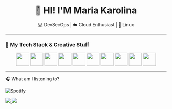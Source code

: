 
<h1 align="center">👋 HI! I'M Maria Karolina</h1>

<p align="center">
💻 DevSecOps | ☁️ Cloud Enthusiast | 🐧 Linux
</p>

---

### 💼 My Tech Stack & Creative Stuff

<p align="center">
  <!-- AWS -->
  <img src=https://a0.awsstatic.com/libra-css/images/logos/aws_logo_smile_1200x630.png" width="40"/>

  <!-- Grafana -->
  <img src="https://cdn.jsdelivr.net/gh/devicons/devicon/icons/grafana/grafana-original.svg" width="40"/>

  <!-- Prometheus -->
  <img src="https://cdn.jsdelivr.net/gh/devicons/devicon/icons/prometheus/prometheus-original.svg" width="40"/>

  <!-- Linux -->
  <img src="https://cdn.jsdelivr.net/gh/devicons/devicon/icons/linux/linux-original.svg" width="40"/>

  <!-- Python -->
  <img src="https://cdn.jsdelivr.net/gh/devicons/devicon/icons/python/python-original.svg" width="40"/>

  <!-- PostgreSQL -->
  <img src="https://cdn.jsdelivr.net/gh/devicons/devicon/icons/postgresql/postgresql-original.svg" width="40"/>

  <!-- Docker -->
  <img src="https://cdn.jsdelivr.net/gh/devicons/devicon/icons/docker/docker-original.svg" width="40"/>

  <!-- Kubernetes -->
  <img src="https://cdn.jsdelivr.net/gh/devicons/devicon/icons/kubernetes/kubernetes-plain.svg" width="40"/>

  <!-- Figma -->
  <img src="https://cdn.jsdelivr.net/gh/devicons/devicon/icons/figma/figma-original.svg" width="40"/>

  <!-- Power BI (ícone de outro repositório porque o devicon não tem) -->
  <img src="https://img.icons8.com/color/48/000000/power-bi.png" width="40"/>
</p>

---

🎧 What am I listening to?

[![Spotify](https://novatorem.vercel.app/api/spotify)](https://open.spotify.com/user/mariakarolina15?si=c399c33eb1514e28)

  <a href="https://www.linkedin.com/in/mariaakarolina/">
    <img src="https://img.shields.io/badge/LinkedIn-blue?logo=linkedin&style=for-the-badge" />
  </a>
  <a href="mailto:mariakarolina916@gmail.com">
    <img src="https://img.shields.io/badge/Gmail-red?logo=gmail&style=for-the-badge" />
  </a>
</div>
